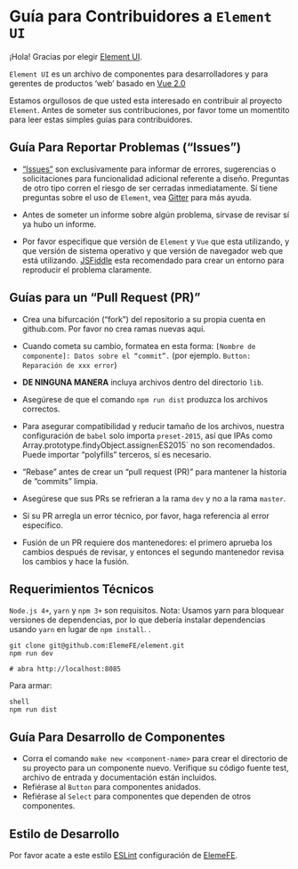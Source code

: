 ﻿# Guía para Contribuidores a `Element UI`

¡Hola! Gracias por elegir [Element UI](http://element.eleme.io/#/en-US).

`Element UI` es un archivo de componentes para desarrolladores y para gerentes de productos ‘web’ basado en [Vue 2.0](https://vuejs.org/)

Estamos orgullosos de que usted esta interesado en contribuir al proyecto `Element`. Antes de someter sus contribuciones, por favor tome un momentito para leer estas simples guías para contribuidores.


## Guía Para Reportar Problemas (“Issues”)

- [“Issues”]( https://elementui.github.io/issue-generator) son exclusivamente para informar de errores, sugerencias o solicitaciones para funcionalidad adicional referente a diseño. Preguntas de otro tipo corren el riesgo de ser cerradas inmediatamente. Sí tiene preguntas sobre el uso de `Element`, vea [Gitter](https://gitter.im/element-en/Lobby) para más ayuda.

- Antes de someter un informe sobre algún problema, sírvase de revisar  sí ya hubo un informe.

- Por favor especifique que versión de `Element` y `Vue` que esta utilizando, y que versión de sistema operativo y que versión de navegador web que está utilizando. [JSFiddle](https://jsfiddle.net/) esta recomendado para crear un entorno para reproducir el problema claramente.


## Guías para un “Pull Request (PR)”

- Crea una bifurcación (“fork”) del repositorio a su propia cuenta en github.com. Por favor no crea ramas nuevas aquí.

- Cuando cometa su cambio, formatea en esta forma: `[Nombre de componente]: Datos sobre el “commit”.` (por ejemplo. `Button: Reparación de xxx error`)

- **DE NINGUNA MANERA** incluya archivos dentro del directorio `lib`.

- Asegúrese de que el comando `npm run dist` produzca los archivos correctos.

- Para asegurar compatibilidad y reducir tamaño de los archivos, nuestra configuración de `babel` solo importa `preset-2015`, así que IPAs como  Array.prototype.find` y `Object.assign` en `ES2015` no son recomendados. Puede importar “polyfills” terceros, sí es necesario.

- “Rebase” antes de crear un “pull request (PR)” para mantener la historia de “commits” limpia.

- Asegúrese que sus PRs se refrieran a la rama `dev`  y no a la rama  `master`.

- Si su PR arregla un error técnico, por favor, haga referencia al error especifico.

- Fusión de un PR requiere dos mantenedores: el primero aprueba los cambios después de revisar, y entonces el segundo mantenedor revisa los cambios y hace la fusión.


## Requerimientos Técnicos 
`Node.js 4+`, `yarn` y `npm 3+` son requisitos. Nota: Usamos yarn para bloquear versiones de dependencias, por lo que debería instalar dependencias usando `yarn` en lugar de `npm install`.
.
```shell
git clone git@github.com:ElemeFE/element.git
npm run dev

# abra http://localhost:8085
```

Para armar:

```
shell
npm run dist
```

## Guía Para Desarrollo de Componentes
- Corra el comando `make new <component-name>` para crear el directorio de su proyecto para un componente nuevo. Verifique su código fuente test, archivo de entrada y documentación están incluidos.
- Refiérase al `Button` para componentes anidados.
- Refiérase al `Select` para componentes que dependen de otros componentes.


## Estilo de Desarrollo
Por favor acate a este estilo [ESLint](https://github.com/ElemeFE/eslint-config-elemefe) configuración de [ElemeFE](https://github.com/elemefe).

